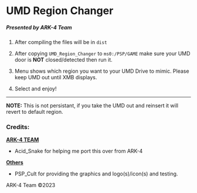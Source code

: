 # UMD Region Changer
##### Presented by ARK-4 Team

1. After compiling the files will be in `dist`

2. After copying `UMD_Region_Changer` to `ms0:/PSP/GAME` make sure your UMD door is **NOT** closed/detected then run it.

3. Menu shows which region you want to your UMD Drive to mimic. Please keep UMD out until XMB displays.

4. Select and enjoy!

<hr/>

<p><b>NOTE:</b> This is not persistant, if you take the UMD out and reinsert it will revert to default region.</p>


### Credits:
<p><b><u>ARK-4 TEAM</u></b>
 
- Acid_Snake for helping me port this over from ARK-4

</p>

<p><b><u>Others</u></b>

 - PSP_Cult for providing the graphics and logo(s)/icon(s) and testing.

</p>


<span>ARK-4 Team &#169;2023</span>
